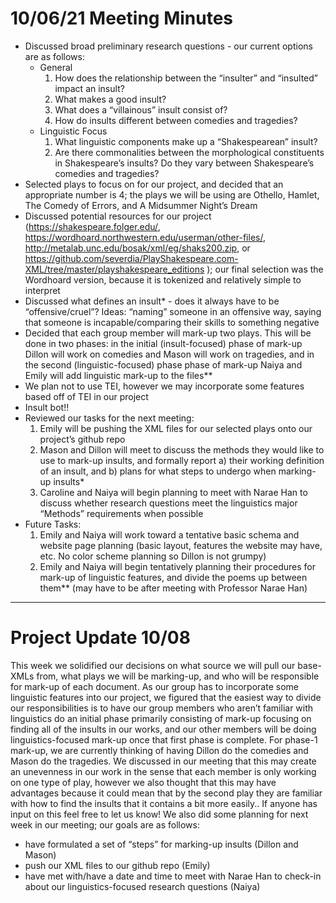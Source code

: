 # 10/06/21 Meeting Minutes

- Discussed broad preliminary research questions - our current options are as follows:
  - General
    1. How does the relationship between the “insulter” and “insulted” impact an insult?
    2. What makes a good insult?
    3. What does a “villainous” insult consist of?
    4. How do insults different between comedies and tragedies?
  - Linguistic Focus
    1. What linguistic components make up a “Shakespearean” insult?
    2. Are there commonalities between the morphological constituents in Shakespeare’s insults? 
   Do they vary between Shakespeare’s comedies and tragedies?
- Selected plays to focus on for our project, and decided that an appropriate number is 4;
the plays we will be using are Othello, Hamlet, The Comedy of Errors, and A Midsummer Night’s Dream
- Discussed potential resources for our project (https://shakespeare.folger.edu/, https://wordhoard.northwestern.edu/userman/other-files/, 
http://metalab.unc.edu/bosak/xml/eg/shaks200.zip,
or https://github.com/severdia/PlayShakespeare.com-XML/tree/master/playshakespeare_editions ); our final
selection was the Wordhoard version, because it is tokenized and relatively simple to interpret
- Discussed what defines an insult* - does it always have to be “offensive/cruel”? 
Ideas: “naming” someone in an offensive way, saying that someone is incapable/comparing their skills to something negative
- Decided that each group member will mark-up two plays. This will be done in two phases: in the initial (insult-focused)
phase of mark-up Dillon will work on comedies and Mason will work on tragedies, and in the second (linguistic-focused) 
phase phase of mark-up Naiya and Emily will add linguistic mark-up to the files**
- We plan not to use TEI, however we may incorporate some features based off of TEI in our project
- Insult bot!!
- Reviewed our tasks for the next meeting:
  1. Emily will be pushing the XML files for our selected plays onto our project’s github repo 
  2. Mason and Dillon will meet to discuss the methods they would like to use to mark-up insults, and formally report 
  a) their working definition of an insult, and b) plans for what steps to undergo when marking-up insults*
  3. Caroline and Naiya will begin planning to meet with Narae Han to discuss whether research questions meet the linguistics 
  major “Methods” requirements when possible
- Future Tasks:
  1. Emily and Naiya will work toward a tentative basic schema and website page planning (basic layout, features the website may have, etc. 
  No color scheme planning so Dillon is not grumpy)
  2. Emily and Naiya will begin tentatively planning their procedures for mark-up of linguistic features, and divide the poems up between them** 
  (may have to be after meeting with Professor Narae Han)

****

# Project Update 10/08

This week we solidified our decisions on what source we will pull our base-XMLs from, 
what plays we will be marking-up, and who will be responsible for mark-up of each 
document. As our group has to incorporate some linguistic features into our project, 
we figured that the easiest way to divide our responsibilities is to have our group 
members who aren’t familiar with linguistics do an initial phase primarily consisting 
of mark-up focusing on finding all of the insults in our works, and our other members 
will be doing linguistics-focused mark-up once that first phase is complete. For 
phase-1 mark-up, we are currently thinking of having Dillon do the comedies and Mason 
do the tragedies. We discussed in our meeting that this may create an unevenness in 
our work in the sense that each member is only working on one type of play, however we 
also thought that this may have advantages because it could mean that by the second 
play they are familiar with how to find the insults that it contains a bit more easily.. 
If anyone has input on this feel free to let us know!
	We also did some planning for next week in our meeting;  our goals are as follows:
- have formulated a set of “steps” for marking-up insults (Dillon and Mason)
- push our XML files to our github repo (Emily)
- have met with/have a date and time to meet with Narae Han to check-in about our linguistics-focused research questions (Naiya)
